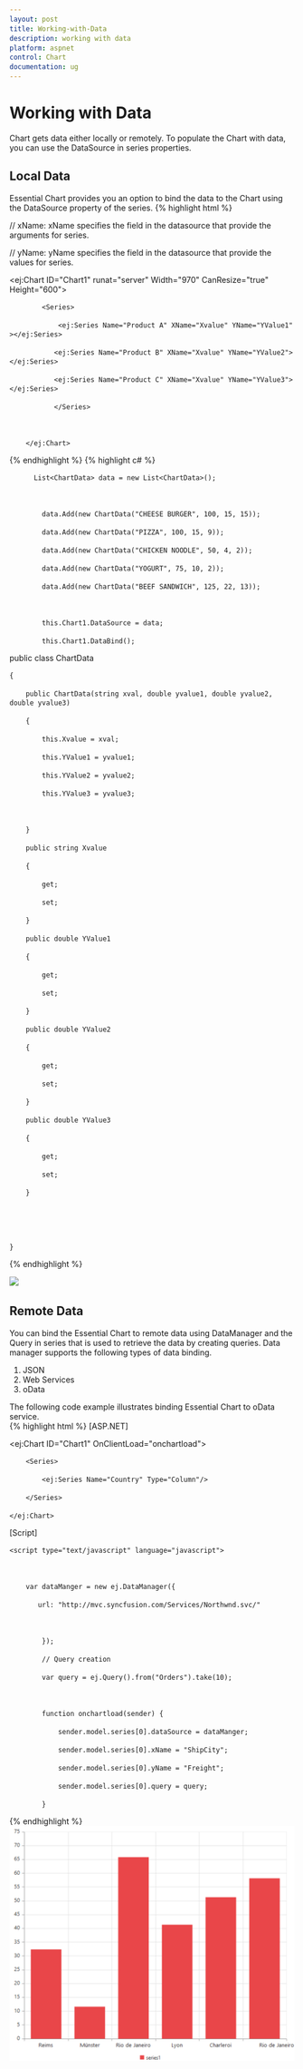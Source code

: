```yaml
---
layout: post
title: Working-with-Data
description: working with data
platform: aspnet
control: Chart
documentation: ug
---
```


# Working with Data

Chart gets data either locally or remotely. To populate the Chart with data, you can use the DataSource in series properties.

## Local Data

Essential Chart provides you an option to bind the data to the Chart using the DataSource property of the series. 
{% highlight html %}


// xName:  xName specifies the field in the datasource that provide the arguments for series.

// yName:  yName specifies the field in the datasource that provide the values for series.

  <ej:Chart ID="Chart1" runat="server" Width="970" CanResize="true" Height="600">

            <Series>

                <ej:Series Name="Product A" XName="Xvalue" YName="YValue1" ></ej:Series>

               <ej:Series Name="Product B" XName="Xvalue" YName="YValue2"> </ej:Series>

               <ej:Series Name="Product C" XName="Xvalue" YName="YValue3"></ej:Series>

               </Series>



        </ej:Chart>
{% endhighlight  %}
{% highlight c# %}


          List<ChartData> data = new List<ChartData>();



            data.Add(new ChartData("CHEESE BURGER", 100, 15, 15));

            data.Add(new ChartData("PIZZA", 100, 15, 9));

            data.Add(new ChartData("CHICKEN NOODLE", 50, 4, 2));

            data.Add(new ChartData("YOGURT", 75, 10, 2));

            data.Add(new ChartData("BEEF SANDWICH", 125, 22, 13));



            this.Chart1.DataSource = data;

            this.Chart1.DataBind();



public class ChartData

    {

        public ChartData(string xval, double yvalue1, double yvalue2, double yvalue3)

        {

            this.Xvalue = xval;

            this.YValue1 = yvalue1;

            this.YValue2 = yvalue2;

            this.YValue3 = yvalue3;



        }

        public string Xvalue

        {

            get;

            set;

        }

        public double YValue1

        {

            get;

            set;

        }

        public double YValue2

        {

            get;

            set;

        }

        public double YValue3

        {

            get;

            set;

        }





    }
{% endhighlight %}


![](Working-with-Data_images/Working-with-Data_img1.png)



## Remote Data

You can bind the Essential Chart to remote data using DataManager and the Query in series that is used to retrieve the data by creating queries. Data manager supports the following types of data binding.

1. JSON
2. Web Services
3. oData

The following code example illustrates binding Essential Chart to oData service.   
{% highlight html %}
[ASP.NET] 

<ej:Chart ID="Chart1" OnClientLoad="onchartload">

        <Series>

            <ej:Series Name="Country" Type="Column"/>

        </Series>

    </ej:Chart>

[Script] 

    <script type="text/javascript" language="javascript">



        var dataManger = new ej.DataManager({

           url: "http://mvc.syncfusion.com/Services/Northwnd.svc/"



            });

            // Query creation

            var query = ej.Query().from("Orders").take(10);



            function onchartload(sender) {

                sender.model.series[0].dataSource = dataManger;

                sender.model.series[0].xName = "ShipCity";

                sender.model.series[0].yName = "Freight";

                sender.model.series[0].query = query;

            }

 </script>




{% endhighlight  %}
![](Working-with-Data_images/Working-with-Data_img2.png)



